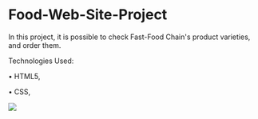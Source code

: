 ﻿# Food-Web-Site-Project



 In this project, it is possible to check Fast-Food Chain's product varieties, and order them. 



 Technologies Used:

 • HTML5, 
 
 • CSS,






<img src="https://github.com/ANoyanyasadi/Food-Web-Site-Project/blob/main/gif.gif" width="auto">
